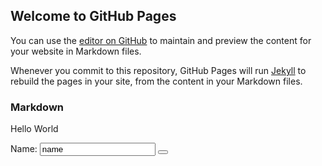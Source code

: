 ## Welcome to GitHub Pages

You can use the [editor on GitHub](https://github.com/ruchibahl18/superlazycoder.github.io/edit/gh-pages/index.md) to maintain and preview the content for your website in Markdown files.

Whenever you commit to this repository, GitHub Pages will run [Jekyll](https://jekyllrb.com/) to rebuild the pages in your site, from the content in your Markdown files.

### Markdown

Hello World

<body>
  <form action="/hello" method="GET">
    Name: <input type="text" value="name" />
    <button type="submit" value="SUBMIT" />
  </form>
</body>
